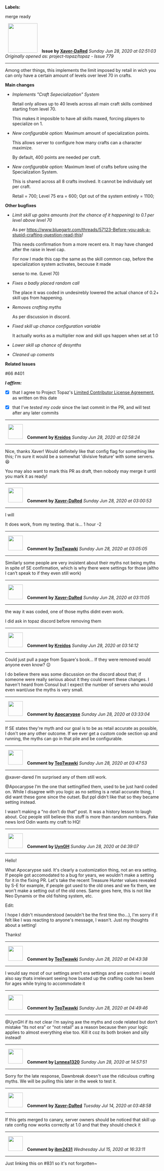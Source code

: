 **Labels:**

merge ready



<a href="https://github.com/Xaver-DaRed"><img src="https://avatars2.githubusercontent.com/u/60053999?v=4" width="96" height="96" hspace="10"></img></a> **Issue by [Xaver-DaRed](https://github.com/Xaver-DaRed)**
_Sunday Jun 28, 2020 at 02:51:03_
_Originally opened as: project-topaz/topaz - Issue 779_

----

Among other things, this implements the limit imposed by retail in wich you can only have a certain amount of levels over level 70 in crafts.

**Main changes**
- *Implements "Craft Sepecialization" System*
   Retail only allows up to 40 levels across all main craft skills combined starting from level 70.
   This makes it imposible to have all skills maxed, forcing players to specialize on 1.

- *New configurable option:* Maximum amount of specialization points.
   This allows server to configure how many crafts can a character maximize.
   By default, 400 points are needed per craft.

- *New configurable option:* Maximum level of crafts before using the Specialization System.
   This is shared across all 8 crafts involved. It cannot be individualy set per craft.
   Retail = 700; Level 75 era = 600; Opt out of the system entirely = 1100;

**Other bugfixes**

- *Limit skill up gains amounts (not the chance of it happening) to 0.1 per level above level 70*
   As per https://www.bluegartr.com/threads/57123-Before-you-ask-a-stupid-crafting-question-read-this!
   This needs confirmation from a more recent era. It may have changed after the raise in level cap.
   For now I made this cap the same as the skill common cap, before the specialization system activates, becouse it made
   sense to me. (Level 70)

- *Fixes a badly placed random call*
   The place it was coded in undesirebly lowered the actual chance of 0.2+ skill ups from happening.

- *Removes crafting myths*
   As per discussion in discord.

- *Fixed skill up chance configuration variable*
   It actually works as a multiplier now and skill ups happen when set at 1.0

- *Lower skill up chance of desynths*

- *Cleaned up coments*

**Related Issues**
#66 #401 

<!-- place 'x' mark between square [] brackets to affirm: -->
**_I affirm:_**
- [x] that I agree to Project Topaz's [Limited Contributor License Agreement](http://project-topaz.com/blob/release/CONTRIBUTOR_AGREEMENT.md), as written on this date
- [x] that I've _tested my code_ since the last commit in the PR, and will test after any later commits




----
<a href="https://github.com/Kreidos"><img src="https://avatars0.githubusercontent.com/u/12466395?v=4" width="48" height="48" hspace="10"></img></a> **Comment by [Kreidos](https://github.com/Kreidos)**
_Sunday Jun 28, 2020 at 02:58:24_

----

Nice, thanks Xaver! Would definitely like that config flag for something like this; I'm sure it would be a somewhat 'divisive feature' with some servers. :laughing: 

You may also want to mark this PR as draft, then nobody may merge it until you mark it as ready!


----
<a href="https://github.com/Xaver-DaRed"><img src="https://avatars2.githubusercontent.com/u/60053999?v=4" width="48" height="48" hspace="10"></img></a> **Comment by [Xaver-DaRed](https://github.com/Xaver-DaRed)**
_Sunday Jun 28, 2020 at 03:00:53_

----

I will
It does work, from my testing. that is... 1 hour -2


----
<a href="https://github.com/TeoTwawki"><img src="https://avatars0.githubusercontent.com/u/6871475?v=4" width="48" height="48" hspace="10"></img></a> **Comment by [TeoTwawki](https://github.com/TeoTwawki)**
_Sunday Jun 28, 2020 at 03:05:05_

----

Similarly some people are very insistent about their myths not being myths in spite of SE confirmation, which is why there were settings for those (altho I can’t speak to if they even still work)


----
<a href="https://github.com/Xaver-DaRed"><img src="https://avatars2.githubusercontent.com/u/60053999?v=4" width="48" height="48" hspace="10"></img></a> **Comment by [Xaver-DaRed](https://github.com/Xaver-DaRed)**
_Sunday Jun 28, 2020 at 03:11:05_

----

the way it was coded, one of those myths didnt even work.
I did ask in topaz discord before removing them


----
<a href="https://github.com/Kreidos"><img src="https://avatars0.githubusercontent.com/u/12466395?v=4" width="48" height="48" hspace="10"></img></a> **Comment by [Kreidos](https://github.com/Kreidos)**
_Sunday Jun 28, 2020 at 03:14:12_

----

Could just pull a page from Square's book... If they were removed would anyone even know? :wink: 

I do believe there was some discussion on the discord about that; if someone were really serious about it they could revert these changes. I haven't heard from Consul but I expect the number of servers who would even want/use the myths is very small.


----
<a href="https://github.com/Apocarypse"><img src="https://avatars1.githubusercontent.com/u/45616576?v=4" width="48" height="48" hspace="10"></img></a> **Comment by [Apocarypse](https://github.com/Apocarypse)**
_Sunday Jun 28, 2020 at 03:33:04_

----

If SE states they're myth and our goal is to be as retail accurate as possible, I don't see any other outcome. If we ever get a custom code section up and running, the myths can go in that pile and be configurable.


----
<a href="https://github.com/TeoTwawki"><img src="https://avatars0.githubusercontent.com/u/6871475?v=4" width="48" height="48" hspace="10"></img></a> **Comment by [TeoTwawki](https://github.com/TeoTwawki)**
_Sunday Jun 28, 2020 at 03:47:53_

----

@xaver-dared I’m surprised any of them still work.

@Apocarypse I’m the one that settingified them, used to be just hard coded on. While I disagree with you logic as no setting is a retail accurate thing, I did want these gone since the outset. But ppl didn’t like that so they became setting instead.

I wasn’t making a “no don’t do that” post. It was a history lesson to laugh about. Coz people still believe this stuff is more than random numbers. Fake news lord Odin wants my craft to HQ!


----
<a href="https://github.com/UynGH"><img src="https://avatars2.githubusercontent.com/u/40763842?v=4" width="48" height="48" hspace="10"></img></a> **Comment by [UynGH](https://github.com/UynGH)**
_Sunday Jun 28, 2020 at 04:39:07_

----

Hello!

What Apocarypse said. It's clearly a customization thing, not an era setting. If people got accomodated to a bug for years, we wouldn't make a setting for it in the fixing PR. Let's take the recent Treasure Hunter values revealed by S-E for example, if people got used to the old ones and we fix them, we won't make a setting out of the old ones. Same goes here, this is not like Neo Dynamis or the old fishing system, etc.

Edit:

I hope I didn't misunderstood (wouldn't be the first time tho...), I'm sorry if it felt like I was reacting to anyone's message, I wasn't. Just my thoughts about a setting!

Thanks!


----
<a href="https://github.com/TeoTwawki"><img src="https://avatars0.githubusercontent.com/u/6871475?v=4" width="48" height="48" hspace="10"></img></a> **Comment by [TeoTwawki](https://github.com/TeoTwawki)**
_Sunday Jun 28, 2020 at 04:43:38_

----

I would say most of our settings aren’t era settings and are custom i would also say thats irrelevant seeing how busted up the crafting code has been for ages while trying to accommodate it


----
<a href="https://github.com/TeoTwawki"><img src="https://avatars0.githubusercontent.com/u/6871475?v=4" width="48" height="48" hspace="10"></img></a> **Comment by [TeoTwawki](https://github.com/TeoTwawki)**
_Sunday Jun 28, 2020 at 04:49:46_

----

@UynGH if its not clear i’m saying axe the myths and code related but don’t mistake “its not era” or “not retail” as a reason because then your logic applies to almost everything else too. Kill it coz its both broken and silly instead!


----
<a href="https://github.com/Lynnea1320"><img src="https://avatars3.githubusercontent.com/u/38861984?v=4" width="48" height="48" hspace="10"></img></a> **Comment by [Lynnea1320](https://github.com/Lynnea1320)**
_Sunday Jun 28, 2020 at 14:57:51_

----

Sorry for the late response, Dawnbreak doesn't use the ridiculous crafting myths. We will be pulling this later in the week to test it.


----
<a href="https://github.com/Xaver-DaRed"><img src="https://avatars2.githubusercontent.com/u/60053999?v=4" width="48" height="48" hspace="10"></img></a> **Comment by [Xaver-DaRed](https://github.com/Xaver-DaRed)**
_Tuesday Jul 14, 2020 at 03:48:58_

----

If this gets merged to canary, server owners should be noticed that skill up rate config now works correctly at 1.0 and that they should check it


----
<a href="https://github.com/ibm2431"><img src="https://avatars3.githubusercontent.com/u/13112942?v=4" width="48" height="48" hspace="10"></img></a> **Comment by [ibm2431](https://github.com/ibm2431)**
_Wednesday Jul 15, 2020 at 16:33:11_

----

Just linking this on #831 so it's not forgotten~

